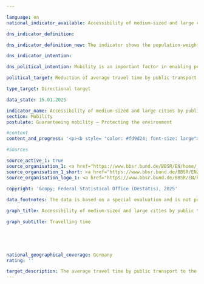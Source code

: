 ```yaml
---

language: en        
national_indicator_available: Accessibility of medium-sized and large cities by public transport        

dns_indicator_definition:         

dns_indicator_definition_new: The indicator shows the population-weighted average travel time by public transport to the nearest medium or regional centre (in minutes).        

dns_indicator_intention:         

dns_political_intention: Mobility is an important factor in enabling people to participate in society. Accordingly, space and transport should be designed in such a way that there are good mobility options for the entire population and appropriate connections to medium-sized or regional centres.        

political_target: Reduction of average travel time by public transport        

type_target: Directional target        

data_state: 15.01.2025        

indicator_name: Accessibility of medium-sized and large cities by public transport        
section: Mobility        
postulate: Guaranteeing mobility – Protecting the environment        

#content         
content_and_progress: '<p><b style= "color: #fd9d24; font-size: large">11.2.c Accessibility of medium-sized and large cities by public transport</b><br><br>The indicator is calculated by the Federal Institute for Research on Building, Urban Affairs and Spatial Development (BBSR). Public transport is defined as services accessible to everyone upon payment of a fare. Flexible service forms such as demand-responsive minibuses, which operate without fixed stops and timetables upon request, are not taken into account.<br><br>The population-weighted average travel time to the nearest medium- or upper-order centre was 23.5&nbsp;minutes in 2012. By 2020, this had decreased to 20.5&nbsp;minutes and further declined to 17.7&nbsp;minutes in 2024. This corresponds to a reduction of 24.7% over the period from 2012&nbsp;to 2024.<br><br>However, the comparability of the results is limited due to changes in methodology and calculation bases over time. On the one hand, the number of medium- and upper-order centres considered has varied. On the other hand, from 2024&nbsp;onwards, travel times have no longer been calculated from every stop, but for the first time from every inhabited 100×100-metre grid cell. For this purpose, the entire national territory was divided into grid cells of this size, and residency was verified using registered addresses. Furthermore, in major cities, district and neighbourhood centres are now also included as destinations. In addition, updated data sources on timetables and transport networks as well as the results of the 2022&nbsp;Census at grid cell level have been incorporated into the analyses.<br><br>The basis for the accessibility analyses by public transport are nationwide timetable data in GTFS format (scheduled timetable data), which are aggregated via the DELFI Integration Platform (DIP) from the regional information systems and made available on the <a href="https://www.opendata-oepnv.de/ht/de/willkommen">Open Data ÖPNV platform</a>. Based on this, the shortest travel times to the nearest medium- or upper-order centre during the morning peak period were determined.<br><br>The definition of the time window for the morning peak period varied by reporting year: in 2012, connections with arrival times between 06:00&nbsp;and 09:00&nbsp;were considered; in 2020, between 06:00&nbsp;and 12:00. For 2024, the start time or journey commencement was set to 8&nbsp;October 2024&nbsp;at 08:00&nbsp;–&nbsp;a working day outside school holidays. The frequency of services and connections outside the respective time windows are not included in the indicator calculation.<br><br>In addition to travel times, access times to departure stops were also considered. For this purpose, a nationwide street and path network based on OpenStreetMap was used, modelling access, egress, and transfer routes. Different travel speeds were assumed&nbsp;–&nbsp;approximately 3.6&nbsp;km/h for pedestrians and 18&nbsp;km/h for cyclists&nbsp;–&nbsp;allowing the representation of various travel modes.<br><br>The classification of a location as a medium- or upper-order centre is carried out by the Landesplanungsbehörden of the Länder. This classification is primarily based on the provision of goods, services and infrastructure that are not available in the surrounding lower-order centres. Examples include specialist medical practices, hospitals, cultural institutions as well as secondary schools and universities.<br><br>Up to and including 2024, each medium- or upper-order centre&nbsp;–&nbsp;including in large cities&nbsp;–&nbsp;was represented by only one destination point (city centre). In 2024, in all upper-order centres with more than 250,000&nbsp;inhabitants, an additional 107&nbsp;central locations at district or neighbourhood level were included alongside the city centre. The basis for this was commuter and mobile phone data interconnections at grid cell level, the Central Shopping District (infas 360), as well as cluster analyses based on Points-of-Interest data from the Federal Agency for Cartography and Geodesy (BKG).<br><br>Only locations with a catchment area of at least 50,000&nbsp;inhabitants, where medium-order functions can be comprehensively provided, were included. By including these additional central locations as destinations, a more differentiated picture of accessibility within major cities emerges. This provides a significantly more realistic depiction of public service provision with regard to medium-order functions.</p>'                

#Sources        

source_active_1: true
source_organisation_1: <a href="https://www.bbsr.bund.de/BBSR/EN/home/_node.html" target="_blank" onclick="return confirm_alert('the Federal Institute for Research on Building, Urban Affairs and Spatial Development', 'En')">Federal Institute for Research on Building, Urban Affairs and Spatial Development</a>
source_organisation_1_short: <a href="https://www.bbsr.bund.de/BBSR/EN/home/_node.html" target="_blank" onclick="return confirm_alert('the Federal Institute for Research on Building, Urban Affairs and Spatial Development', 'En')">Federal Institute for Research on Building, Urban Affairs and Spatial Development</a>
source_organisation_logo_1: <a href="https://www.bbsr.bund.de/BBSR/EN/home/_node.html" target="_blank" onclick="return confirm_alert('the Federal Institute for Research on Building, Urban Affairs and Spatial Development', 'En')"><img src="https://dns-indikatoren.de/public/OrgImgEn/bbsr.png" alt="Federal Institute for Research on Building, Urban Affairs and Spatial Development" title=" Click here to visit the homepage of the organizationFederal Institute for Research on Building, Urban Affairs and Spatial Development" style="height:60px; width:148px; border:transparent"/></a>
        
copyright: '&copy; Federal Statistical Office (Destatis), 2025'        

data_footnotes: The data is based on a special evaluation and is not publicly available.<br>• Due to changes in the methodology and calculation basis, a comparison of the data for the 2024 survey year with previous years is only possible to a limited extent (break in time series).        

graph_title: Accessibility of medium-sized and large cities by public transport        

graph_subtitle: Travelling time        

        

                

national_geographical_coverage: Germany        
rating: ''        

target_description: The average travel time by public transport to the nearest medium or regional centre should be reduced.<br><br>• The current trend is moving in the direction of the target. An assessment of indicator 11.2.c is not possible. Too few data points.        
---
```


